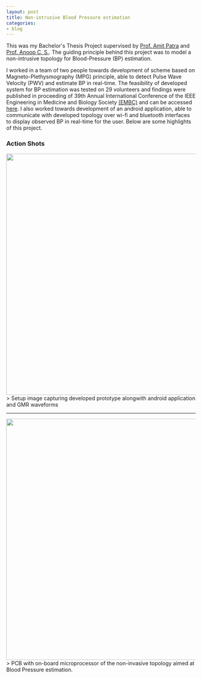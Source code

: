 ```yaml
---
layout: post
title: Non-intrusive Blood Pressure estimation
categories:
- blog
---
```


This was my Bachelor's Thesis Project supervised by [Prof. Amit Patra](http://www.iitkgp.ac.in/department/EE/faculty/ee-amit) and [Prof. Anoop C. S.](https://www.iist.ac.in/avionics/anoop.cs). The guiding principle behind this project was to model a non-intrusive topology for Blood-Pressure (BP) estimation.

I worked in a team of two people towards development of scheme based on Magneto-Plethysmography (MPG) principle, able to detect Pulse Wave Velocity (PWV) and estimate BP in real-time. The feasibility of developed system for BP estimation was tested on 29 volunteers and findings were published in proceeding of 39th Annual International Conference of the IEEE Engineering in Medicine and Biology Society [(EMBC)](#) and can be accessed [here](https://ieeexplore.ieee.org/document/8037170). I also worked towards development of an android application, able to communicate with developed topology over wi-fi and bluetooth interfaces to display observed BP in real-time for the user. Below are some highlights of this project.

### Action Shots
<img src="https://github.com/chughvinit/chughvinit.github.io/blob/master/_BP/IMG_20170509_012926831_HDR.jpg?raw=true" width="640px"/>
> Setup image capturing developed prototype alongwith android application and GMR waveforms

---
<img src="https://github.com/chughvinit/chughvinit.github.io/blob/master/_BP/IMG_20170509_013351601.jpg?raw=true" width="640px"/>
> PCB with on-board microprocessor of the non-invasive topology aimed at Blood Pressure estimation.
